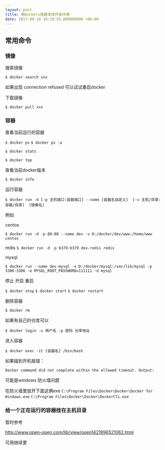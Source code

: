 ```yaml
---
layout: post
title: 用Dockers搭建本地开发环境
date: 2017-09-18 10:19:55.000000000 +08:00
---
```


## 常用命令


### 镜像

搜索镜像

`$ docker search xxx`

如果出现 connection refused  可以试试重启docker

下载镜像

`$ docker pull xxx`


### 容器

查看当前运行的容器

`$ docker ps`
`$ docker ps -a`

`$ docker stats`

`$ docker top`

查看当前docker版本

`$ docker info`

运行容器

`$ docker run -d [-p 主机端口:容器端口] --name [容器名自定义]  [-v 主机/目录:容器/目录]  [镜像名] `

例如

centos

`$ docker run -d -p 80:80 --name dev -v D:/docker/dev/www:/home/www centos`

redis
`$ docker run -d -p 6379:6379 dev-redis redis`

mysql

`$ docker run --name dev-mysql -v D:/docker/mysql:/var/lib/mysql -p 3306:3306 -e MYSQL_ROOT_PASSWORD=111111 -d mysql`

停止 开启 重启 

`$ docker stop`
`$ docker start`
`$ docker restart`

删除容器

`$ docker rm `

如果有自己的仓库可以

`$ docker login -u 用户名 -p 密码 仓库地址`

进入容器

`$ docker exec -it [容器名] /bin/bash`



如果碰到开机报错：
```
Docker command did not complete within the allowed timeout. Output:
```
可能是windows 防火墙问题

在防火墙里放开下面这俩exe
`C:\Program Files\Docker\Docker\Docker for Windows.exe`
`C:\Program Files\Docker\Docker\DockerCli.exe`


### 给一个正在运行的容器挂在主机目录

暂时参考

http://www.open-open.com/lib/view/open1421996521062.html

可用继续更